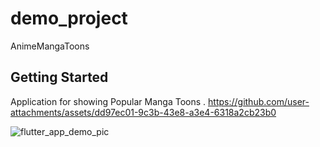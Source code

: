 # demo_project

AnimeMangaToons

## Getting Started

Application for showing Popular Manga Toons . 
https://github.com/user-attachments/assets/dd97ec01-9c3b-43e8-a3e4-6318a2cb23b0


![flutter_app_demo_pic](https://github.com/user-attachments/assets/8275e7db-4078-4182-bf9d-6d2b35e14832)


